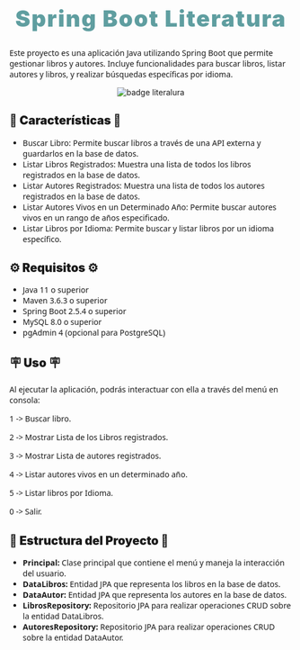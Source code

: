 <h1 align="center" style="font-weight: 900; font-size: 40px; letter-spacing: 2px; color: cadetblue;"> Spring Boot Literatura</h1>


<p style="font-weight: 500; font-family: system-ui;">Este proyecto es una aplicación Java utilizando Spring Boot que permite gestionar libros y autores. 
    Incluye funcionalidades para buscar libros, listar autores y libros, y realizar búsquedas específicas por idioma.</p>


<p  align="center" ><img  src="https://github.com/user-attachments/assets/1cfffbd2-a0c0-4a37-b17f-c8bcc164bc0b" alt="badge literalura"></p>

<h2 style="font-weight: 900;">📖 Características 📖</h2>
<ul style="font-weight: 500; font-family: system-ui;">
    <li>Buscar Libro: Permite buscar libros a través de una API externa y guardarlos en la base de datos.</li>
    <li>Listar Libros Registrados: Muestra una lista de todos los libros registrados en la base de datos.</li>
    <li>Listar Autores Registrados: Muestra una lista de todos los autores registrados en la base de datos.</li>
    <li>Listar Autores Vivos en un Determinado Año: Permite buscar autores vivos en un rango de años especificado.</li>
    <li>Listar Libros por Idioma: Permite buscar y listar libros por un idioma específico.</li>
</ul>

<h2 style="font-weight: 900;">⚙️ Requisitos ⚙️</h2>

<ul style="font-weight: 500; font-family: system-ui;">
    <li>Java 11 o superior</li>
    <li>Maven 3.6.3 o superior</li>
    <li>Spring Boot 2.5.4 o superior</li>
    <li>MySQL 8.0 o superior</li>
    <li>pgAdmin 4 (opcional para PostgreSQL)</li>
</ul>


<h2 style="font-weight: 900;">🪧 Uso 🪧</h2>

<p style="font-weight: 500; font-family: system-ui;">Al ejecutar la aplicación, podrás interactuar con ella a través del menú en consola:</p>

<p style="font-weight: 500; font-family: system-ui;">1 -> Buscar libro.</p>
<p style="font-weight: 500; font-family: system-ui;">2 -> Mostrar Lista de los Libros registrados.</p>
<p style="font-weight: 500; font-family: system-ui;">3 -> Mostrar Lista de autores registrados.</p>
<p style="font-weight: 500; font-family: system-ui;">4 -> Listar autores vivos en un determinado año.</p>
<p style="font-weight: 500; font-family: system-ui;">5 -> Listar libros por Idioma.</p>
<p style="font-weight: 500; font-family: system-ui;">0 -> Salir.</p>

<h2 style="font-weight: 900;">🧱 Estructura del Proyecto 🧱</h2>
<ul style="font-weight: 500; font-family: system-ui;">
    <li><span style="font-weight: 900;">Principal:</span> Clase principal que contiene el menú y maneja la interacción del usuario.</li>
    <li><span style="font-weight: 900;">DataLibros:</span> Entidad JPA que representa los libros en la base de datos.</li>
    <li><span style="font-weight: 900;">DataAutor:</span> Entidad JPA que representa los autores en la base de datos.</li>
    <li><span style="font-weight: 900;">LibrosRepository:</span> Repositorio JPA para realizar operaciones CRUD sobre la entidad DataLibros.</li>
    <li><span style="font-weight: 900;">AutoresRepository:</span> Repositorio JPA para realizar operaciones CRUD sobre la entidad DataAutor.</li>
</ul>

